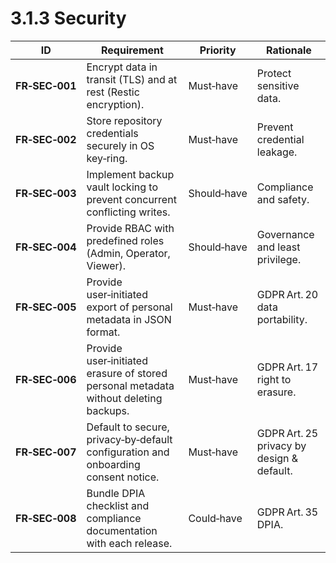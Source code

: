 # 3.1.3 Security

| ID             | Requirement                                                                          | Priority    | Rationale                                 |
|----------------|--------------------------------------------------------------------------------------|-------------|-------------------------------------------|
| **FR‑SEC‑001** | Encrypt data in transit (TLS) and at rest (Restic encryption).                       | Must‑have   | Protect sensitive data.                   |
| **FR‑SEC‑002** | Store repository credentials securely in OS key‑ring.                                | Must‑have   | Prevent credential leakage.               |
| **FR‑SEC‑003** | Implement backup vault locking to prevent concurrent conflicting writes.             | Should‑have | Compliance and safety.                    |
| **FR‑SEC‑004** | Provide RBAC with predefined roles (Admin, Operator, Viewer).                        | Should‑have | Governance and least privilege.           |
| **FR‑SEC‑005** | Provide user‑initiated export of personal metadata in JSON format.                   | Must‑have   | GDPR Art. 20 data portability.            |
| **FR‑SEC‑006** | Provide user‑initiated erasure of stored personal metadata without deleting backups. | Must‑have   | GDPR Art. 17 right to erasure.            |
| **FR‑SEC‑007** | Default to secure, privacy‑by‑default configuration and onboarding consent notice.   | Must‑have   | GDPR Art. 25 privacy by design & default. |
| **FR‑SEC‑008** | Bundle DPIA checklist and compliance documentation with each release.                | Could‑have  | GDPR Art. 35 DPIA.                        |